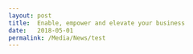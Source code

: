 ```yaml
---
layout: post
title:  Enable, empower and elevate your business
date:   2018-05-01
permalink: /Media/News/test
---
```


